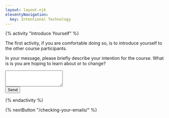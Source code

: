 ```yaml
---
layout: layout.njk
eleventyNavigation:
  key: Intentional Technology
---
```


{% activity "Introduce Yourself" %}
<p class="lead">The first activity, if you are comfortable doing so, is to introduce yourself to the other course participants.</p>
<p>In your message, please briefly describe your intention for the course.  What is is you are hoping to learn about or to change? </p>
<form>
    <div class="mb-3">
        <textarea class="form-control" id="exampleFormControlTextarea1" rows="3"></textarea>
    </div>
      <div class="col-12">
    <button type="submit" class="btn btn-primary">Send</button>
  </div>
</form>
{% endactivity %}

{% nextButton "/checking-your-emails/" %}


